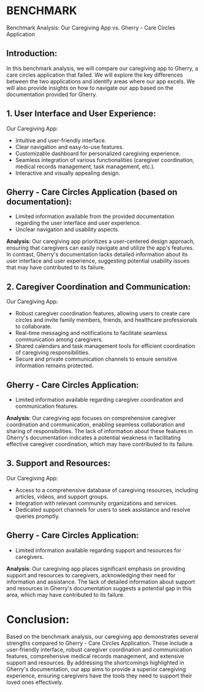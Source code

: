 # BENCHMARK
Benchmark Analysis: Our Caregiving App vs. Gherry - Care Circles Application

## Introduction:
In this benchmark analysis, we will compare our caregiving app to Gherry, a care circles application that failed. We will explore the key differences between the two applications and identify areas where our app excels. We will also provide insights on how to navigate our app based on the documentation provided for Gherry.

## 1. User Interface and User Experience:
Our Caregiving App:
- Intuitive and user-friendly interface.
- Clear navigation and easy-to-use features.
- Customizable dashboard for personalized caregiving experience.
- Seamless integration of various functionalities (caregiver coordination, medical records management, task management, etc.).
- Interactive and visually appealing design.

## Gherry - Care Circles Application (based on documentation):
- Limited information available from the provided documentation regarding the user interface and user experience.
- Unclear navigation and usability aspects.

**Analysis**: Our caregiving app prioritizes a user-centered design approach, ensuring that caregivers can easily navigate and utilize the app's features. In contrast, Gherry's documentation lacks detailed information about its user interface and user experience, suggesting potential usability issues that may have contributed to its failure.

## 2. Caregiver Coordination and Communication:
Our Caregiving App:
- Robust caregiver coordination features, allowing users to create care circles and invite family members, friends, and healthcare professionals to collaborate.
- Real-time messaging and notifications to facilitate seamless communication among caregivers.
- Shared calendars and task management tools for efficient coordination of caregiving responsibilities.
- Secure and private communication channels to ensure sensitive information remains protected.

## Gherry - Care Circles Application:
- Limited information available regarding caregiver coordination and communication features.

**Analysis**: Our caregiving app focuses on comprehensive caregiver coordination and communication, enabling seamless collaboration and sharing of responsibilities. The lack of information about these features in Gherry's documentation indicates a potential weakness in facilitating effective caregiver coordination, which may have contributed to its failure.

## 3. Support and Resources:
Our Caregiving App:
- Access to a comprehensive database of caregiving resources, including articles, videos, and support groups.
- Integration with relevant community organizations and services.
- Dedicated support channels for users to seek assistance and resolve queries promptly.

## Gherry - Care Circles Application:
- Limited information available regarding support and resources for caregivers.

**Analysis**: Our caregiving app places significant emphasis on providing support and resources to caregivers, acknowledging their need for information and assistance. The lack of detailed information about support and resources in Gherry's documentation suggests a potential gap in this area, which may have contributed to its failure.

# Conclusion:
Based on the benchmark analysis, our caregiving app demonstrates several strengths compared to Gherry - Care Circles Application. These include a user-friendly interface, robust caregiver coordination and communication features, comprehensive medical records management, and extensive support and resources. By addressing the shortcomings highlighted in Gherry's documentation, our app aims to provide a superior caregiving experience, ensuring caregivers have the tools they need to support their loved ones effectively.
